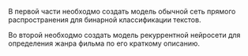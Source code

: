 В первой части необходмо создать модель обычной сеть прямого распространения для бинарной классификации текстов.

Во второй необходмо создать модель рекуррентной нейросети для определения жанра фильма по его краткому описанию.
